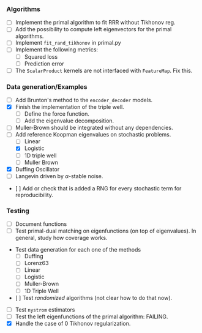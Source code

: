 ### Algorithms
- [ ] Implement the primal algorithm to fit RRR without Tikhonov reg.
- [ ] Add the possibility to compute left eigenvectors for the primal algorithms.
- [ ] Implement `fit_rand_tikhonov` in primal.py
- [ ] Implement the following metrics:
    - [ ] Squared loss
    - [ ] Prediction error
- [ ] The `ScalarProduct` kernels are not interfaced with `FeatureMap`. Fix this.

### Data generation/Examples

- [ ] Add Brunton's method to the `encoder_decoder` models.
- [X] Finish the implementation of the triple well.
    - [ ] Define the force function.
    - [ ] Add the eigenvalue decomposition.
- [ ] Muller-Brown should be integrated without any dependencies.
- [ ] Add reference Koopman eigenvalues on stochastic problems.
    - [ ] Linear
    - [X] Logistic
    - [ ] 1D triple well
    - [ ] Muller Brown
- [X] Duffing Oscillator
- [ ] Langevin driven by $\alpha$-stable noise.
- [ ] Add or check that is added a RNG for every stochastic term for reproducibility.
### Testing
- [ ] Document functions
- [ ] Test primal-dual matching on eigenfunctions (on top of eigenvalues). In general, study how coverage works.
- Test data generation for each one of the methods
    - [ ] Duffing
    - [ ] Lorenz63
    - [ ] Linear
    - [ ] Logistic
    - [ ] Muller-Brown
    - [ ] 1D Triple Well
- [ ] Test _randomized_ algorithms (not clear how to do that now).
- [ ] Test `nystrom` estimators
- [ ] Test the left eigenfunctions of the primal algorithm: FAILING.
- [x] Handle the case of 0 Tikhonov regularization.
